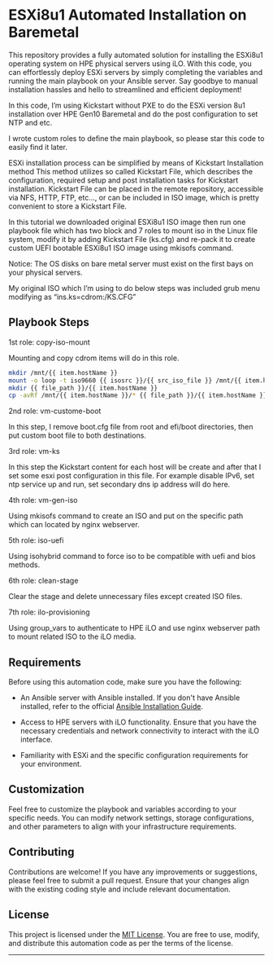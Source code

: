 # ESXi8u1 Automated Installation on Baremetal

This repository provides a fully automated solution for installing the ESXi8u1 operating system on HPE physical servers using iLO. With this code, you can effortlessly deploy ESXi servers by simply completing the variables and running the main playbook on your Ansible server. Say goodbye to manual installation hassles and hello to streamlined and efficient deployment!

In this code, I’m using Kickstart without PXE to do the ESXi version 8u1 installation over HPE Gen10 Baremetal and do the post configuration to set NTP and etc. 

I wrote custom roles to define the main playbook, so please star this code to easily find it later.

ESXi installation process can be simplified by means of Kickstart Installation method This method utilizes so called Kickstart File, which describes the configuration, required setup and post installation tasks for Kickstart installation.
Kickstart File can be placed in the remote repository, accessible via NFS, HTTP, FTP, etc…, or can be included in ISO image, which is pretty convenient to store a Kickstart File.

In this tutorial we downloaded original ESXi8u1 ISO image then run one playbook file which has two block and 7 roles to mount iso in the Linux file system, modify it by adding Kickstart File (ks.cfg) and re-pack it to create custom UEFI bootable ESXi8u1 ISO image using mkisofs command.

Notice: The OS disks on bare metal server must exist on the first bays on your physical servers.

My original ISO which I’m using to do below steps was included grub menu modifying as “ins.ks=cdrom:/KS.CFG”

## Playbook Steps
1st role: copy-iso-mount

Mounting and copy cdrom items will do in this role.
```bash
mkdir /mnt/{{ item.hostName }}
mount -o loop -t iso9660 {{ isosrc }}/{{ src_iso_file }} /mnt/{{ item.hostName }}/
mkdir {{ file_path }}/{{ item.hostName }}
cp -avRf /mnt/{{ item.hostName }}/* {{ file_path }}/{{ item.hostName }}/
```
2nd role: vm-custome-boot

In this step, I remove boot.cfg file from root and efi/boot directories, then put custom boot file to both destinations.

3rd role: vm-ks

In this step the Kickstart content for each host will be create and after that I set some esxi post configuration in this file. For example disable IPv6, set ntp service up and run, set secondary dns ip address will do here. 

4th role: vm-gen-iso

Using mkisofs command to create an ISO and put on the specific path which can located by nginx webserver.

5th role: iso-uefi

Using isohybrid command to force iso to be compatible with uefi and bios methods. 

6th role: clean-stage

Clear the stage and delete unnecessary files except created ISO files. 

7th role: ilo-provisioning

Using group_vars to authenticate to HPE iLO and use nginx webserver path to mount related ISO to the iLO media.

## Requirements

Before using this automation code, make sure you have the following:

- An Ansible server with Ansible installed. If you don't have Ansible installed, refer to the official [Ansible Installation Guide](https://docs.ansible.com/ansible/latest/installation_guide/index.html).

- Access to HPE servers with iLO functionality. Ensure that you have the necessary credentials and network connectivity to interact with the iLO interface.

- Familiarity with ESXi and the specific configuration requirements for your environment.

## Customization

Feel free to customize the playbook and variables according to your specific needs. You can modify network settings, storage configurations, and other parameters to align with your infrastructure requirements.

## Contributing

Contributions are welcome! If you have any improvements or suggestions, please feel free to submit a pull request. Ensure that your changes align with the existing coding style and include relevant documentation.

## License

This project is licensed under the [MIT License](LICENSE). You are free to use, modify, and distribute this automation code as per the terms of the license.

---
